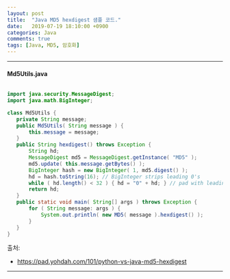 ```yaml
---
layout: post
title:  "Java MD5 hexdigest 샘플 코드."
date:   2019-07-19 18:10:00 +0900
categories: Java
comments: true
tags: [Java, MD5, 암호화]
---
```


---

#### Md5Utils.java
```java

import java.security.MessageDigest;
import java.math.BigInteger;

class Md5Utils {
   private String message;
   public Md5Utils( String message ) {
       this.message = message;
   }
   public String hexdigest() throws Exception {
       String hd;
       MessageDigest md5 = MessageDigest.getInstance( "MD5" );
       md5.update( this.message.getBytes() );
       BigInteger hash = new BigInteger( 1, md5.digest() );
       hd = hash.toString(16); // BigInteger strips leading 0's
       while ( hd.length() < 32 ) { hd = "0" + hd; } // pad with leading 0's
       return hd;
   }
   public static void main( String[] args ) throws Exception {
       for ( String message: args ) {
           System.out.println( new MD5( message ).hexdigest() );
       }
   }
}
```

출처: 
 - https://pad.yohdah.com/101/python-vs-java-md5-hexdigest

[jekyll-docs]: https://jekyllrb.com/docs/home
[jekyll-gh]:   https://github.com/jekyll/jekyll
[jekyll-talk]: https://talk.jekyllrb.com/
---

